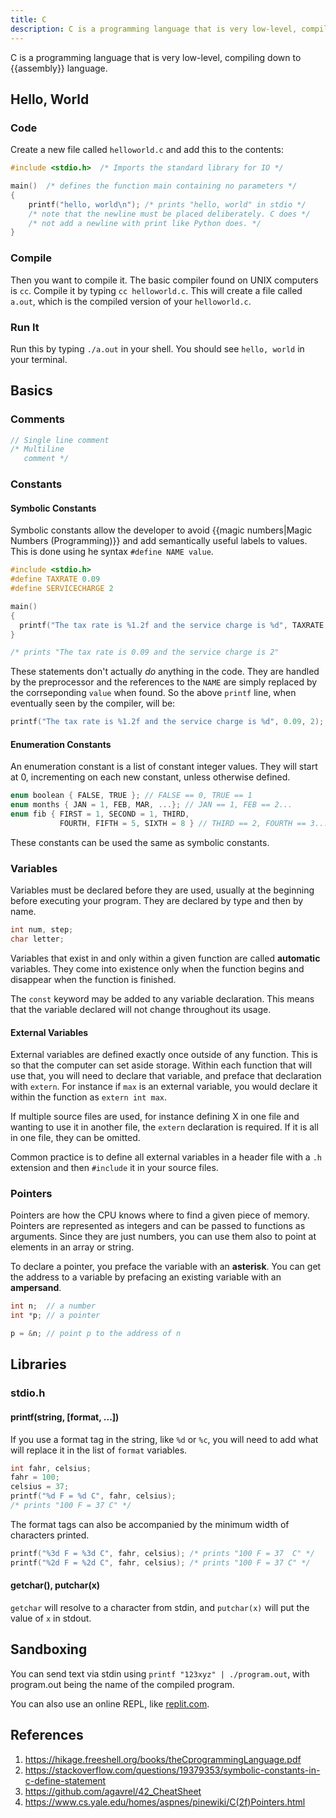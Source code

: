```yaml
---
title: C
description: C is a programming language that is very low-level, compiling down to assembly language.
---
```


C is a programming language that is very low-level, compiling down to {{assembly}} language.

## Hello, World

### Code

Create a new file called `helloworld.c` and add this to the contents:

```c
#include <stdio.h>  /* Imports the standard library for IO */

main()  /* defines the function main containing no parameters */
{
    printf("hello, world\n"); /* prints "hello, world" in stdio */
    /* note that the newline must be placed deliberately. C does */
    /* not add a newline with print like Python does. */
}
```

### Compile

Then you want to compile it. The basic compiler found on UNIX computers is `cc`. Compile it by typing `cc helloworld.c`. This will create a file called `a.out`, which is the compiled version of your `helloworld.c`. 

### Run It

Run this by typing `./a.out` in your shell. You should see `hello, world` in your terminal.

## Basics

### Comments

```c
// Single line comment
/* Multiline
   comment */
```

### Constants

#### Symbolic Constants

Symbolic constants allow the developer to avoid {{magic numbers|Magic Numbers (Programming)}} and add semantically useful labels to values. This is done using he syntax `#define NAME value`.

```c
#include <stdio.h>
#define TAXRATE 0.09
#define SERVICECHARGE 2

main()
{
  printf("The tax rate is %1.2f and the service charge is %d", TAXRATE, SERVICECHARGE);
}

/* prints "The tax rate is 0.09 and the service charge is 2"
```

These statements don't actually *do* anything in the code. They are handled by the preprocessor and the references to the `NAME` are simply replaced by the corrseponding `value` when found. So the above `printf` line, when eventually seen by the compiler, will be:

```c
printf("The tax rate is %1.2f and the service charge is %d", 0.09, 2);
```

#### Enumeration Constants

An enumeration constant is a list of constant integer values. They will start at 0, incrementing on each new constant, unless otherwise defined.

```c
enum boolean { FALSE, TRUE }; // FALSE == 0, TRUE == 1
enum months { JAN = 1, FEB, MAR, ...}; // JAN == 1, FEB == 2...
enum fib { FIRST = 1, SECOND = 1, THIRD,
           FOURTH, FIFTH = 5, SIXTH = 8 } // THIRD == 2, FOURTH == 3...
```

These constants can be used the same as symbolic constants.

### Variables

Variables must be declared before they are used, usually at the beginning before executing your program. They are declared by type and then by name.

```c
int num, step;
char letter;
```

Variables that exist in and only within a given function are called **automatic** variables. They come into existence only when the function begins and disappear when the function is finished.

The `const` keyword may be added to any variable declaration. This means that the variable declared will not change throughout its usage.

#### External Variables

External variables are defined exactly once outside of any function. This is so that the computer can set aside storage. Within each function that will use that, you will need to declare that variable, and preface that declaration with `extern`. For instance if `max` is an external variable, you would declare it within the function as `extern int max`.

If multiple source files are used, for instance defining X in one file and wanting to use it in another file, the `extern` declaration is required. If it is all in one file, they can be omitted. 

Common practice is to define all external variables in a header file with a `.h` extension and then `#include` it in your source files.

### Pointers

Pointers are how the CPU knows where to find a given piece of memory. Pointers are represented as integers and can be passed to functions as arguments. Since they are just numbers, you can use them also to point at elements in an array or string.

To declare a pointer, you preface the variable with an **asterisk**. You can get the address to a variable by prefacing an existing variable with an **ampersand**.

```c
int n;  // a number
int *p; // a pointer

p = &n; // point p to the address of n
```

## Libraries

### stdio.h

#### printf(string, [format, ...])

If you use a format tag in the string, like `%d` or `%c`, you will need to add what will replace it in the list of `format` variables.

```c
int fahr, celsius;
fahr = 100;
celsius = 37;
printf("%d F = %d C", fahr, celsius);
/* prints "100 F = 37 C" */
```

The format tags can also be accompanied by the minimum width of characters printed.

```c
printf("%3d F = %3d C", fahr, celsius); /* prints "100 F = 37  C" */
printf("%2d F = %2d C", fahr, celsius); /* prints "100 F = 37 C" */
```

#### getchar(), putchar(x)

`getchar` will resolve to a character from stdin, and `putchar(x)` will put the value of `x` in stdout.

## Sandboxing

You can send text via stdin using `printf "123xyz" | ./program.out`, with program.out being the name of the compiled program.

You can also use an online REPL, like [replit.com](https://replit.com/languages/c).

## References

1. https://hikage.freeshell.org/books/theCprogrammingLanguage.pdf
2. https://stackoverflow.com/questions/19379353/symbolic-constants-in-c-define-statement
2. https://github.com/agavrel/42_CheatSheet
2. https://www.cs.yale.edu/homes/aspnes/pinewiki/C(2f)Pointers.html
